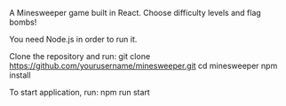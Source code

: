 A Minesweeper game built in React. Choose difficulty levels and flag bombs!

You need Node.js in order to run it.

Clone the repository and run:
  git clone https://github.com/yourusername/minesweeper.git
  cd minesweeper
  npm install

To start application, run:
npm run start
